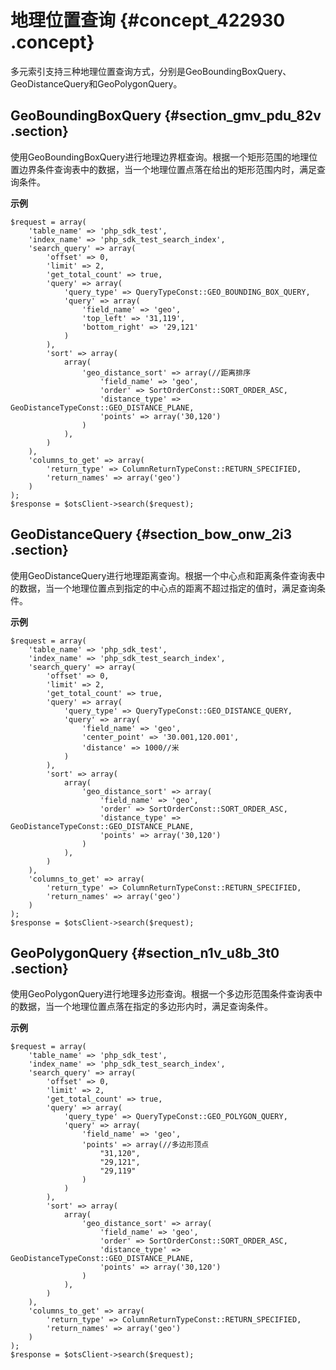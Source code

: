 # 地理位置查询 {#concept_422930 .concept}

多元索引支持三种地理位置查询方式，分别是GeoBoundingBoxQuery、GeoDistanceQuery和GeoPolygonQuery。

## GeoBoundingBoxQuery {#section_gmv_pdu_82v .section}

使用GeoBoundingBoxQuery进行地理边界框查询。根据一个矩形范围的地理位置边界条件查询表中的数据，当一个地理位置点落在给出的矩形范围内时，满足查询条件。

 **示例** 

``` {#codeblock_4bk_b6h_6uz}
$request = array(
    'table_name' => 'php_sdk_test',
    'index_name' => 'php_sdk_test_search_index',
    'search_query' => array(
        'offset' => 0,
        'limit' => 2,
        'get_total_count' => true,
        'query' => array(
            'query_type' => QueryTypeConst::GEO_BOUNDING_BOX_QUERY,
            'query' => array(
                'field_name' => 'geo',
                'top_left' => '31,119',
                'bottom_right' => '29,121'
            )
        ),
        'sort' => array(
            array(
                'geo_distance_sort' => array(//距离排序
                    'field_name' => 'geo',
                    'order' => SortOrderConst::SORT_ORDER_ASC,
                    'distance_type' => GeoDistanceTypeConst::GEO_DISTANCE_PLANE,
                    'points' => array('30,120')
                )
            ),
        )
    ),
    'columns_to_get' => array(
        'return_type' => ColumnReturnTypeConst::RETURN_SPECIFIED,
        'return_names' => array('geo')
    )
);
$response = $otsClient->search($request);
```

## GeoDistanceQuery {#section_bow_onw_2i3 .section}

使用GeoDistanceQuery进行地理距离查询。根据一个中心点和距离条件查询表中的数据，当一个地理位置点到指定的中心点的距离不超过指定的值时，满足查询条件。

 **示例** 

``` {#codeblock_mb9_5e9_a3d}
$request = array(
    'table_name' => 'php_sdk_test',
    'index_name' => 'php_sdk_test_search_index',
    'search_query' => array(
        'offset' => 0,
        'limit' => 2,
        'get_total_count' => true,
        'query' => array(
            'query_type' => QueryTypeConst::GEO_DISTANCE_QUERY,
            'query' => array(
                'field_name' => 'geo',
                'center_point' => '30.001,120.001',
                'distance' => 1000//米
            )
        ),
        'sort' => array(
            array(
                'geo_distance_sort' => array(
                    'field_name' => 'geo',
                    'order' => SortOrderConst::SORT_ORDER_ASC,
                    'distance_type' => GeoDistanceTypeConst::GEO_DISTANCE_PLANE,
                    'points' => array('30,120')
                )
            ),
        )
    ),
    'columns_to_get' => array(
        'return_type' => ColumnReturnTypeConst::RETURN_SPECIFIED,
        'return_names' => array('geo')
    )
);
$response = $otsClient->search($request);
```

## GeoPolygonQuery {#section_n1v_u8b_3t0 .section}

使用GeoPolygonQuery进行地理多边形查询。根据一个多边形范围条件查询表中的数据，当一个地理位置点落在指定的多边形内时，满足查询条件。

 **示例** 

``` {#codeblock_lgg_zrn_3h9}
$request = array(
    'table_name' => 'php_sdk_test',
    'index_name' => 'php_sdk_test_search_index',
    'search_query' => array(
        'offset' => 0,
        'limit' => 2,
        'get_total_count' => true,
        'query' => array(
            'query_type' => QueryTypeConst::GEO_POLYGON_QUERY,
            'query' => array(
                'field_name' => 'geo',
                'points' => array(//多边形顶点
                    "31,120",
                    "29,121",
                    "29,119"
                )
            )
        ),
        'sort' => array(
            array(
                'geo_distance_sort' => array(
                    'field_name' => 'geo',
                    'order' => SortOrderConst::SORT_ORDER_ASC,
                    'distance_type' => GeoDistanceTypeConst::GEO_DISTANCE_PLANE,
                    'points' => array('30,120')
                )
            ),
        )
    ),
    'columns_to_get' => array(
        'return_type' => ColumnReturnTypeConst::RETURN_SPECIFIED,
        'return_names' => array('geo')
    )
);
$response = $otsClient->search($request);
```

